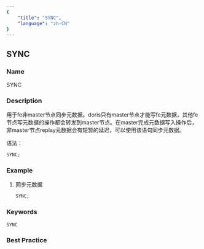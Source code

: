 ```yaml
---
{
    "title": "SYNC",
    "language": "zh-CN"
}
---
```


<!--
Licensed to the Apache Software Foundation (ASF) under one
or more contributor license agreements.  See the NOTICE file
distributed with this work for additional information
regarding copyright ownership.  The ASF licenses this file
to you under the Apache License, Version 2.0 (the
"License"); you may not use this file except in compliance
with the License.  You may obtain a copy of the License at

  http://www.apache.org/licenses/LICENSE-2.0

Unless required by applicable law or agreed to in writing,
software distributed under the License is distributed on an
"AS IS" BASIS, WITHOUT WARRANTIES OR CONDITIONS OF ANY
KIND, either express or implied.  See the License for the
specific language governing permissions and limitations
under the License.
-->

## SYNC

### Name

SYNC

### Description

用于fe非master节点同步元数据。doris只有master节点才能写fe元数据，其他fe节点写元数据的操作都会转发到master节点。在master完成元数据写入操作后，非master节点replay元数据会有短暂的延迟，可以使用该语句同步元数据。

语法：

```sql
SYNC;
```

### Example

1. 同步元数据

    ```sql
    SYNC;
    ```

### Keywords

    SYNC

### Best Practice

